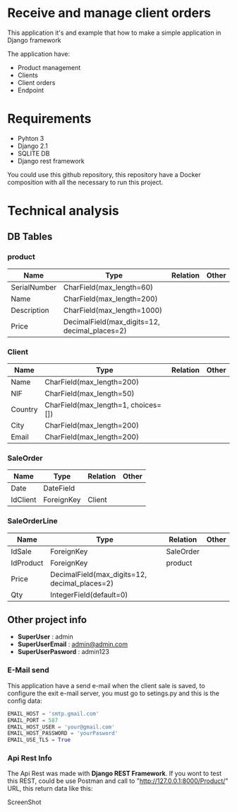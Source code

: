 # Receive and manage client orders

This application it's and example that how to make a simple application in Django framework

The application have:

 - Product management
 - Clients
 - Client orders
 - Endpoint

# Requirements

 - Pyhton 3
 - Django 2.1
 - SQLITE DB
 - Django rest framework
 
You could use this github repository,  this repository have a Docker composition with all the necessary to run this project.

# Technical analysis

## DB Tables
### product
  

| Name         | Type                                          | Relation | Other |
|--------------|-----------------------------------------------|----------|-------|
| SerialNumber | CharField(max_length=60)                      |          |       |
| Name         | CharField(max_length=200)                     |          |       |
| Description  | CharField(max_length=1000)                    |          |       |
| Price        | DecimalField(max_digits=12, decimal_places=2) |          |       | 

### Client


| Name    | Type                                | Relation | Other |
|---------|-------------------------------------|----------|-------|
| Name    | CharField(max_length=200)           |          |       |
| NIF     | CharField(max_length=50)            |          |       |
| Country | CharField(max_length=1, choices=[]) |          |       |
| City    | CharField(max_length=200)           |          |       |
| Email   | CharField(max_length=200)           |          |       |

### SaleOrder


| Name     | Type                                | Relation | Other |
|----------|-------------------------------------|----------|-------|
| Date     | DateField                           |          |       |
| IdClient | ForeignKey                          | Client   |       |

### SaleOrderLine

| Name      | Type                                          | Relation  | Other |
|-----------|-----------------------------------------------|-----------|-------|
| IdSale    | ForeignKey                                    | SaleOrder |       |
| IdProduct | ForeignKey                                    | product   |       |
| Price     | DecimalField(max_digits=12, decimal_places=2) |           |       |
| Qty       | IntegerField(default=0)                       |           |       |

## Other project info

* **SuperUser** : admin
* **SuperUserEmail** : admin@admin.com
* **SuperUserPasword** : admin123

### E-Mail send

This application have a send e-mail when the client sale is saved, to configure the exit e-mail server, you must go to setings.py and this is the config data:

```python
EMAIL_HOST = 'smtp.gmail.com'
EMAIL_PORT = 587
EMAIL_HOST_USER = 'your@gmail.com'
EMAIL_HOST_PASSWORD = 'yourPasword'
EMAIL_USE_TLS = True
```
### Api Rest Info

The Api Rest was made with **Django REST Framework**.
If you wont to test this REST, could be use Postman and call to "http://127.0.0.1:8000/Product/" URL, this return data like this:

ScreenShot
